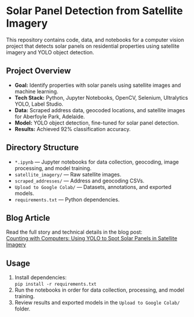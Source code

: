 # Solar Panel Detection from Satellite Imagery

This repository contains code, data, and notebooks for a computer vision project that detects solar panels on residential properties using satellite imagery and YOLO object detection.

## Project Overview

- **Goal:** Identify properties with solar panels using satellite images and machine learning.
- **Tech Stack:** Python, Jupyter Notebooks, OpenCV, Selenium, Ultralytics YOLO, Label Studio.
- **Data:** Scraped address data, geocoded locations, and satellite images for Aberfoyle Park, Adelaide.
- **Model:** YOLO object detection, fine-tuned for solar panel detection.
- **Results:** Achieved 92% classification accuracy.

## Directory Structure

- `*.ipynb` — Jupyter notebooks for data collection, geocoding, image processing, and model training.
- `satellite_imagery/` — Raw satellite images.
- `scraped_addresses/` — Address and geocoding CSVs.
- `Upload to Google Colab/` — Datasets, annotations, and exported models.
- `requirements.txt` — Python dependencies.

## Blog Article

Read the full story and technical details in the blog post:  
[Counting with Computers: Using YOLO to Spot Solar Panels in Satellite Imagery](https://medium.com/@jacobschwarz00/counting-with-computers-using-yolo-to-spot-solar-panels-in-satellite-imagery-d9ea874491a7)

## Usage

1. Install dependencies:  
   `pip install -r requirements.txt`
2. Run the notebooks in order for data collection, processing, and model training.
3. Review results and exported models in the `Upload to Google Colab/` folder.
